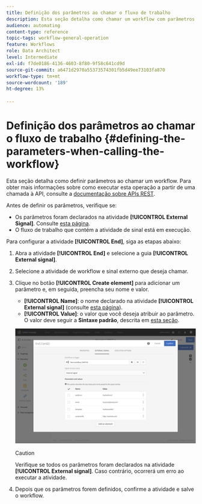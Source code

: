 ```yaml
---
title: Definição dos parâmetros ao chamar o fluxo de trabalho
description: Esta seção detalha como chamar um workflow com parâmetros externos.
audience: automating
content-type: reference
topic-tags: workflow-general-operation
feature: Workflows
role: Data Architect
level: Intermediate
exl-id: f7de0186-4136-4603-8f80-9f58c641cd9d
source-git-commit: a6471d2970a55373574301fb5d49ee73103fa870
workflow-type: tm+mt
source-wordcount: '189'
ht-degree: 13%

---
```


# Definição dos parâmetros ao chamar o fluxo de trabalho {#defining-the-parameters-when-calling-the-workflow}

Esta seção detalha como definir parâmetros ao chamar um workflow. Para obter mais informações sobre como executar esta operação a partir de uma chamada à API, consulte a [documentação sobre APIs REST](../../api/using/triggering-a-signal-activity.md).

Antes de definir os parâmetros, verifique se:

* Os parâmetros foram declarados na atividade **[!UICONTROL External Signal]**. Consulte [esta página](../../automating/using/declaring-parameters-external-signal.md).
* O fluxo de trabalho que contém a atividade de sinal está em execução.

Para configurar a atividade **[!UICONTROL End]**, siga as etapas abaixo:

1. Abra a atividade **[!UICONTROL End]** e selecione a guia **[!UICONTROL External signal]**.
1. Selecione a atividade de workflow e sinal externo que deseja chamar.
1. Clique no botão **[!UICONTROL Create element]** para adicionar um parâmetro e, em seguida, preencha seu nome e valor.

   * **[!UICONTROL Name]**: o nome declarado na atividade **[!UICONTROL External signal]** (consulte [esta página](../../automating/using/declaring-parameters-external-signal.md)).
   * **[!UICONTROL Value]**: o valor que você deseja atribuir ao parâmetro. O valor deve seguir a **Sintaxe padrão**, descrita em [esta seção](../../automating/using/advanced-expression-editing.md#standard-syntax).

   ![](assets/extsignal_definingparameters_2.png)

   >[!CAUTION]
   >
   >Verifique se todos os parâmetros foram declarados na atividade **[!UICONTROL External signal]**. Caso contrário, ocorrerá um erro ao executar a atividade.

1. Depois que os parâmetros forem definidos, confirme a atividade e salve o workflow.
